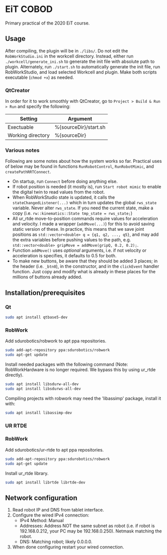 # EiT COBOD
Primary practical of the 2020 EiT course.

## Usage
After compiling, the plugin will be in ``./libs/``. 
Do not edit the ``RobWorkStudio.ini`` in the workcell directory.
Instead, either run ``./workcell/generate_ini.sh`` to generate the init file
with absolute path to plugin. Alternately, run ``./start.sh`` to automatically
generate the init file, run RobWorkStudio, and load selected Workcell and 
plugin. Make both scripts executable (``chmod +x``) as needed.

### QtCreator
In order for it to work smoothly with QtCreator, go to 
``Project > Build & Run > Run`` and specify the following:

| Setting | Argument |
|---|---|
| Exectuable | %{sourceDir}/start.sh |
| Working directory | %{sourceDir} |

### Various notes
Following are some notes about how the system works so far. Practical uses of below may be found in functions ```RunRobotControl```, ```RunRobotMimic```, and ```createPathRRTConnect```.
* On startup, run ```Connect``` before doing anything else. 
* If robot position is needed (it mostly is), run ```Start robot mimic``` to enable the digital twin to read values from the robot. 
* When RobWorkStudio state is updated, it calls the ```stateChangedListener(...)``` which in turn updates the global ```rws_state``` variable. Never alter ```rws_state```. If you need the current state, make a copy (i.e. ```rw::kinematics::State tmp_state = rws_state;```)
* All ur_rtde move-to-position commands require values for acceleration and velocity. I made a wrapper (```addMove(...)```) for this to avoid saving static version of these. In practice, this means that we save joint positions as ```std::vector<double> q = {q1, q2, ..., q5}```, and may add the extra variables before pushing values to the path, e.g. ```std::vector<double> gripMove = addMove(gripQ, 0.2, 0.2);```.
* Function ```addMove()``` uses _optional_ arguments, i.e. if not velocity or acceleration is specifies, it defaults to 0.5 for both.
* To make new buttons, be aware that they should be added 3 places; in the header (i.e. ```_btn0```), in the constructor, and in the ```clickEvent``` handler function. Just copy and modify what is already in these places for the millions of buttons already added.

## Installation/prerequisites
### Qt
```bash
sudo apt install qtbase5-dev
```
### RobWork
Add sdurobotics/robwork to apt ppa repositories.
```bash
sudo add-apt-repository ppa:sdurobotics/robwork
sudo apt-get update
```
Install needed packages with the following command (Note: RobWorkHardware is no longer required. We bypass this by using ur_rtde directly).
```bash
sudo apt install libsdurw-all-dev
sudo apt install libsdurws-all-dev
```

Compiling projects with robwork may need the 'libassimp' package, install it with:
```bash
sudo apt install libassimp-dev
```

### UR RTDE
### RobWork
Add sdurobotics/ur-rtde to apt ppa repositories.
```bash
sudo add-apt-repository ppa:sdurobotics/robwork
sudo apt-get update
```

Install ur_rtde library.
```bash
sudo apt install librtde librtde-dev
```

## Network configuration
1. Read robot IP and DNS from tablet interface. 
2. Configure the wired IPv4 connection:
   * IPv4 Method: Manual
   * Addresses: Address NOT the same subnet as robot (i.e. if robot is 192.168.0.212, your PC may be 192.168.0.250). Netmask matching the robot.
   * DNS: Matching robot; likely 0.0.0.0.
3. When done configuring restart your wired connection.

